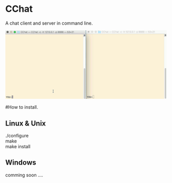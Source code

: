 # CChat
A chat client and server in command line.

![img](https://github.com/lait894/CChat/blob/dev/intro/demo.gif)


#How to install.

## Linux & Unix
./configure  
make  
make install  

## Windows
comming soon ....
